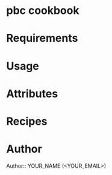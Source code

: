 # pbc cookbook

# Requirements

# Usage

# Attributes

# Recipes

# Author

Author:: YOUR_NAME (<YOUR_EMAIL>)
